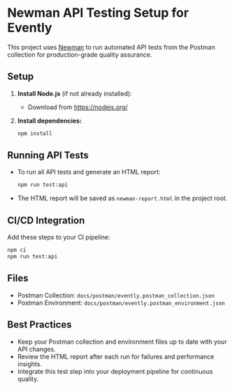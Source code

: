 # Newman API Testing Setup for Evently

This project uses [Newman](https://www.npmjs.com/package/newman) to run automated API tests from the Postman collection for production-grade quality assurance.

## Setup

1. **Install Node.js** (if not already installed):

   - Download from https://nodejs.org/

2. **Install dependencies:**
   ```sh
   npm install
   ```

## Running API Tests

- To run all API tests and generate an HTML report:
  ```sh
  npm run test:api
  ```
- The HTML report will be saved as `newman-report.html` in the project root.

## CI/CD Integration

Add these steps to your CI pipeline:

```sh
npm ci
npm run test:api
```

## Files

- Postman Collection: `docs/postman/evently.postman_collection.json`
- Postman Environment: `docs/postman/evently.postman_environment.json`

## Best Practices

- Keep your Postman collection and environment files up to date with your API changes.
- Review the HTML report after each run for failures and performance insights.
- Integrate this test step into your deployment pipeline for continuous quality.
